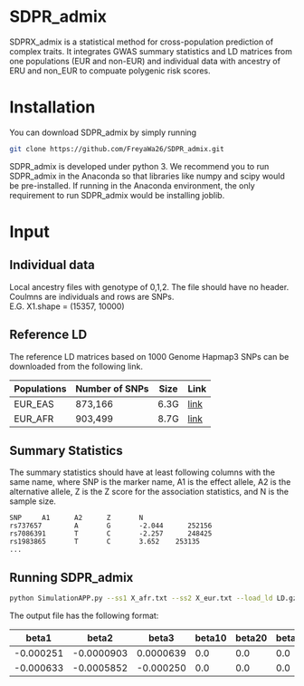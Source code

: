 # SDPR_admix
SDPRX_admix is a statistical method for cross-population prediction of complex traits. It integrates GWAS summary statistics and LD matrices from one populations (EUR and non-EUR) and individual data with ancestry of ERU and non_EUR to compuate polygenic risk scores.

# Installation
You can download SDPR_admix by simply running
```bash
git clone https://github.com/FreyaWa26/SDPR_admix.git
```
SDPR_admix is developed under python 3. We recommend you to run SDPR_admix in the Anaconda so that libraries like numpy and scipy would be pre-installed. If running in the Anaconda environment, the only requirement to run SDPR_admix would be installing joblib.

# Input 
## Individual data
Local ancestry files with genotype of 0,1,2. The file should have no header. Coulmns are individuals and rows are SNPs.<br>
E.G. X1.shape = (15357, 10000)


## Reference LD
The reference LD matrices based on 1000 Genome Hapmap3 SNPs can be downloaded from the following link.

| Populations | Number of SNPs | Size | Link |
|-------------|----------------|------|------|
| EUR_EAS     | 873,166        | 6.3G | [link](https://drive.google.com/file/d/1MGt-Ai5foThXBF1xAZMKksBRqZGsbQ1l/view) |
| EUR_AFR     | 903,499        | 8.7G | [link](https://drive.google.com/file/d/1cbcfCicsuARfcv231tY98PTnAoOoQS8O/view) |

## Summary Statistics
The summary statistics should have at least following columns with the same name, where SNP is the marker name, A1 is the effect allele, A2 is the alternative allele, Z is the Z score for the association statistics, and N is the sample size.
```
SNP     A1      A2      Z       N
rs737657        A       G       -2.044      252156
rs7086391       T       C       -2.257      248425
rs1983865       T       C       3.652    253135
...
```
## Running SDPR_admix
```bash
python SimulationAPP.py --ss1 X_afr.txt --ss2 X_eur.txt --load_ld LD.gz --N3 10000 --N 10000 --n_sim 1000 --burn 500 --p_sparse 0.9 --out /test/ --rho 0.9 0.7 0.8 --ID 1
```

The output file has the following format:

| beta1              | beta2              | beta3              | beta10 | beta20 | beta30 | beta3_hat              |
|--------------------|--------------------|--------------------|--------|--------|--------|------------------------|
| -0.000251 | -0.0000903  | 0.0000639 | 0.0    | 0.0    | 0.0    | 0.00389  |
| -0.000633 | -0.0005852  | -0.000250 | 0.0    | 0.0    | 0.0    | 0.00120  |


